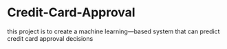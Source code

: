 # Credit-Card-Approval
this project is to create a machine learning—based system that can predict credit card approval decisions
